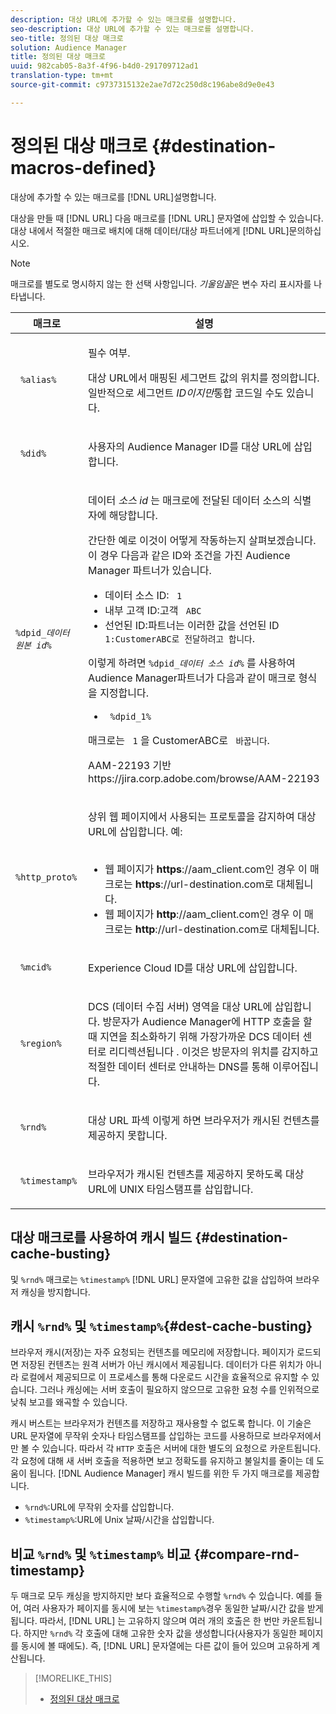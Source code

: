 ```yaml
---
description: 대상 URL에 추가할 수 있는 매크로를 설명합니다.
seo-description: 대상 URL에 추가할 수 있는 매크로를 설명합니다.
seo-title: 정의된 대상 매크로
solution: Audience Manager
title: 정의된 대상 매크로
uuid: 982cab05-8a3f-4f96-b4d0-291709712ad1
translation-type: tm+mt
source-git-commit: c9737315132e2ae7d72c250d8c196abe8d9e0e43

---
```



# 정의된 대상 매크로 {#destination-macros-defined}

대상에 추가할 수 있는 매크로를 [!DNL URL]설명합니다.

<!-- destination-macros.xml -->

대상을 만들 때 [!DNL URL] 다음 매크로를 [!DNL URL] 문자열에 삽입할 수 있습니다. 대상 내에서 적절한 매크로 배치에 대해 데이터/대상 파트너에게 [!DNL URL]문의하십시오.

>[!NOTE]
>
>매크로를 별도로 명시하지 않는 한 선택 사항입니다. *기울임꼴*&#x200B;은 변수 자리 표시자를 나타냅니다.

<table id="table_2C532EFB9DAE41B08714753EBD7DFB05"> 
 <thead> 
  <tr> 
   <th colname="col1" class="entry"> 매크로 </th> 
   <th colname="col2" class="entry"> 설명 </th> 
  </tr> 
 </thead>
 <tbody> 
  <tr> 
   <td colname="col1"> <p> <code> %alias%</code> </p> </td> 
   <td colname="col2"> <p>필수 여부. </p> <p>대상 URL에서 매핑된 세그먼트 값의 위치를 정의합니다. 일반적으로 세그먼트 <i>ID이지만</i>통합 코드일 수도 있습니다. </p> </td> 
  </tr> 
  <tr> 
   <td colname="col1"> <p> <code> %did%</code> </p> </td> 
   <td colname="col2"> <p>사용자의 Audience Manager <span class="keyword"> ID를</span> 대상 URL에 삽입합니다. </p> </td> 
  </tr> 
  <tr> 
   <td colname="col1"> <p> <code>%dpid_<i>데이터 원본 id</i>%</code> </p> </td> 
   <td colname="col2"> <p>데이터 <i>소스 id</i> 는 매크로에 전달된 데이터 소스의 식별자에 해당합니다. </p> <p>간단한 예로 이것이 어떻게 작동하는지 살펴보겠습니다. 이 경우 다음과 같은 ID와 <span class="keyword"> 조건을</span> 가진 Audience Manager 파트너가 있습니다. </p> 
    <ul id="ul_697508B437EB4090B121AFA5D519AFBE"> 
     <li id="li_32D9F72A7D1543A892DC7E1529E98A96">데이터 소스 ID: <code> 1</code> </li> 
     <li id="li_099F5B63D2244B5AADA9B26CB6152E6B">내부 고객 ID:고객 <code> ABC</code> </li> 
     <li id="li_0D9FE501C16444DDB388C8E934E5A8C6">선언된 ID:파트너는 이러한 값을 선언된 ID <code> 1:CustomerABC로 전달하려고 합니다</code>. </li> 
    </ul> <p>이렇게 하려면 <code>%dpid_<i>데이터 소스 id</i>%</code><span class="keyword"> 를</span> 사용하여 Audience Manager파트너가 다음과 같이 매크로 형식을 지정합니다. </p> 
    <ul class="simplelist"> 
     <li> <code> %dpid_1%</code> </li> 
    </ul> <p>매크로는 <code> 1</code> 을 CustomerABC로 <code> 바꿉니다</code>. </p> <p> 
     <draft-comment>
       AAM-22193 기반 https://jira.corp.adobe.com/browse/AAM-22193 
     </draft-comment> </p> </td> 
  </tr> 
  <tr> 
   <td colname="col1"> <p><code> %http_proto%</code> </p> </td> 
   <td colname="col2"> <p>상위 웹 페이지에서 사용되는 프로토콜을 감지하여 대상 URL에 삽입합니다. 예: 
     <br> 
     <ul id="ul_026F56EC46E94D9EB1153557C0F65325"> 
      <li id="li_B41EF140CC274CB68FE7213DD8B908C0">웹 페이지가 <b>https</b>://aam_client.com인 경우 이 매크로는 <b>https</b>://url-destination.com로 대체됩니다. </li> 
      <li id="li_BDCD6EA69B004A92BA6981952341BD77">웹 페이지가 <b>http</b>://aam_client.com인 경우 이 매크로는 <b>http</b>://url-destination.com로 대체됩니다. </li> 
     </ul> </p> </td> 
  </tr> 
  <tr> 
   <td colname="col1"> <p><code> %mcid%</code> </p> </td> 
   <td colname="col2"> <p>Experience Cloud <span class="keyword"> ID를</span> 대상 URL에 삽입합니다. </p> </td> 
  </tr> 
  <tr> 
   <td colname="col1"> <p><code> %region%</code> </p> </td> 
   <td colname="col2"> <p>DCS <span class="wintitle"> (데이터 수집 서버)</span> 영역을 대상 URL에 삽입합니다. 방문자가 Audience Manager에 HTTP 호출을 할 때 지연을 최소화하기 위해 <span class="keyword"> 가장</span>가까운 DCS 데이터 센터로 리디렉션됩니다 <span class="wintitle"></span> . 이것은 방문자의 위치를 감지하고 적절한 데이터 센터로 안내하는 DNS를 통해 이루어집니다. </p> </td> 
  </tr> 
  <tr> 
   <td colname="col1"> <p> <code> %rnd%</code> </p> </td> 
   <td colname="col2"> <p>대상 URL 파섹 이렇게 하면 브라우저가 캐시된 컨텐츠를 제공하지 못합니다. </p> </td> 
  </tr> 
  <tr> 
   <td colname="col1"> <p> <code> %timestamp%</code> </p> </td> 
   <td colname="col2"> <p>브라우저가 캐시된 컨텐츠를 제공하지 못하도록 대상 URL에 UNIX 타임스탬프를 삽입합니다. </p> </td> 
  </tr> 
 </tbody> 
</table>

## 대상 매크로를 사용하여 캐시 빌드 {#destination-cache-busting}

및 `%rnd%` 매크로는 `%timestamp%` [!DNL URL] 문자열에 고유한 값을 삽입하여 브라우저 캐싱을 방지합니다.

## 캐시 `%rnd%` 및 `%timestamp%`{#dest-cache-busting}

<!-- c_dest_cache_busting.xml -->

브라우저 캐시(저장)는 자주 요청되는 컨텐츠를 메모리에 저장합니다. 페이지가 로드되면 저장된 컨텐츠는 원격 서버가 아닌 캐시에서 제공됩니다. 데이터가 다른 위치가 아니라 로컬에서 제공되므로 이 프로세스를 통해 다운로드 시간을 효율적으로 유지할 수 있습니다. 그러나 캐싱에는 서버 호출이 필요하지 않으므로 고유한 요청 수를 인위적으로 낮춰 보고를 왜곡할 수 있습니다.

캐시 버스트는 브라우저가 컨텐츠를 저장하고 재사용할 수 없도록 합니다. 이 기술은 URL 문자열에 무작위 숫자나 타임스탬프를 삽입하는 코드를 사용하므로 브라우저에서만 볼 수 있습니다. 따라서 각 `HTTP` 호출은 서버에 대한 별도의 요청으로 카운트됩니다. 각 요청에 대해 새 서버 호출을 적용하면 보고 정확도를 유지하고 불일치를 줄이는 데 도움이 됩니다. [!DNL Audience Manager] 캐시 빌드를 위한 두 가지 매크로를 제공합니다.

* `%rnd%`:URL에 무작위 숫자를 삽입합니다.
* `%timestamp%`:URL에 Unix 날짜/시간을 삽입합니다.

## 비교 `%rnd%` 및 `%timestamp%` 비교 {#compare-rnd-timestamp}

두 매크로 모두 캐싱을 방지하지만 보다 효율적으로 수행할 `%rnd%` 수 있습니다. 예를 들어, 여러 사용자가 페이지를 동시에 보는 `%timestamp%`경우 동일한 날짜/시간 값을 받게 됩니다. 따라서, [!DNL URL] 는 고유하지 않으며 여러 개의 호출은 한 번만 카운트됩니다. 하지만 `%rnd%` 각 호출에 대해 고유한 숫자 값을 생성합니다(사용자가 동일한 페이지를 동시에 볼 때에도). 즉, [!DNL URL] 문자열에는 다른 값이 들어 있으며 고유하게 계산됩니다.

>[!MORELIKE_THIS]
>
>* [정의된 대상 매크로](../../features/destinations/destination-macros.md#destination-macros-defined)